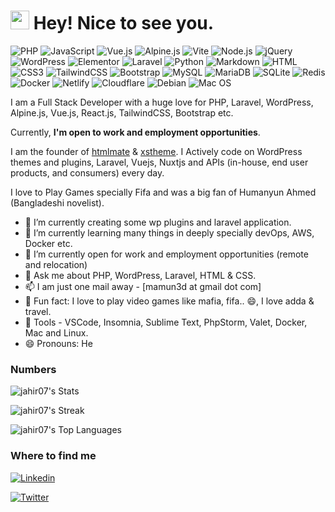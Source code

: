 <h1><img src="https://emojis.slackmojis.com/emojis/images/1531849430/4246/blob-sunglasses.gif?1531849430" width="30"/> Hey! Nice to see you.</h1>

![PHP](https://img.shields.io/badge/PHP-777BB4?style=flat-square&logo=php&logoColor=white)
![JavaScript](https://img.shields.io/badge/JavaScript-F7DF1E?style=flat-square&logo=javascript&logoColor=black)
![Vue.js](https://img.shields.io/badge/Vue.js-35495E?style=flat-square&logo=vue.js&logoColor=4FC08D)
![Alpine.js](https://img.shields.io/badge/Alpine.js-663399?style=flat-square&logo=alpine.js&logoColor=white)
![Vite](https://img.shields.io/badge/Vite-593D88?style=flat-square&logo=vite&logoColor=white)
![Node.js](https://img.shields.io/badge/Node.js-43853D?style=flat-square&logo=node.js&logoColor=white)
![jQuery](https://img.shields.io/badge/jQuery-0769AD?style=flat-square&logo=jquery&logoColor=white)
![WordPress](https://img.shields.io/badge/Wordpress-21759B?style=flat-square&logo=wordpress&logoColor=white)
![Elementor](https://img.shields.io/badge/Elementor-9146FF?style=flat-square&logo=elementor&logoColor=white)
![Laravel](https://img.shields.io/badge/Laravel-FF2D20?style=flat-square&logo=laravel&logoColor=white)
![Python](https://img.shields.io/badge/Python-3776AB?style=flat-square&logo=python&logoColor=white)
![Markdown](https://img.shields.io/badge/Markdown-000000?style=flat-square&logo=markdown&logoColor=white)
![HTML](https://img.shields.io/badge/HTML5-E34F26?style=flat-square&logo=html5&logoColor=white)
![CSS3](https://img.shields.io/badge/CSS3-1572B6?style=flat-square&logo=css3&logoColor=white)
![TailwindCSS](https://img.shields.io/badge/Tailwind_CSS-38B2AC?style=flat-square&logo=tailwind-css&logoColor=white)
![Bootstrap](https://img.shields.io/badge/Bootstrap-563D7C?style=flat-square&logo=bootstrap&logoColor=white)
![MySQL](https://img.shields.io/badge/MySQL-005C84?style=flat-square&logo=mysql&logoColor=white)
![MariaDB](https://img.shields.io/badge/MariaDB-003545?style=flat-square&logo=mariadb&logoColor=white)
![SQLite](https://img.shields.io/badge/SQLite-07405E?style=flat-square&logo=sqlite&logoColor=white)
![Redis](https://img.shields.io/badge/redis-%23DD0031.svg?&style=flat-square&logo=redis&logoColor=white)
![Docker](https://img.shields.io/badge/Docker-0CC1F3?style=flat-square&logo=docker&logoColor=white)
![Netlify](https://img.shields.io/badge/Netlify-00C7B7?style=flat-square&logo=netlify&logoColor=white)
![Cloudflare](https://img.shields.io/badge/Cloudflare-F38020?style=flat-square&logo=Cloudflare&logoColor=white)
![Debian](https://img.shields.io/badge/Debian-A81D33?style=flat-square&logo=debian&logoColor=white)
![Mac OS](https://img.shields.io/badge/macOS-000000?style=flat-square&logo=apple&logoColor=white)

I am a Full Stack Developer with a huge love for PHP, Laravel, WordPress, Alpine.js, Vue.js, React.js, TailwindCSS, Bootstrap etc.

Currently, **I'm open to work and employment opportunities**.

I am the founder of [htmlmate](https://htmlmate.com) & [xstheme](https://xstheme.com). I Actively code on WordPress themes and plugins, Laravel, Vuejs, Nuxtjs and APIs (in-house, end user products, and consumers) every day.

I love to Play Games specially Fifa and was a big fan of Humanyun Ahmed (Bangladeshi novelist).

- 🔭 I’m currently creating some wp plugins and laravel application.
- 🌱 I’m currently learning many things in deeply specially devOps, AWS, Docker etc.
- 👯 I’m currently open for work and employment opportunities (remote and relocation)
- 💬 Ask me about PHP, WordPress, Laravel, HTML & CSS.
- 📫 I am just one mail away - [mamun3d at gmail dot com]
- :partying_face: Fun fact: I love to play video games like mafia, fifa.. 😄, I love adda & travel.
- :wrench: Tools - VSCode, Insomnia, Sublime Text, PhpStorm, Valet, Docker, Mac and Linux.
- 😄 Pronouns: He


### Numbers
![jahir07's Stats](https://github-readme-stats.vercel.app/api?username=jahir07&theme=darcula&show_icons=true&hide_border=true&count_private=true)

![jahir07's Streak](https://github-readme-streak-stats.herokuapp.com/?user=jahir07&theme=darcula&hide_border=true)

![jahir07's Top Languages](https://github-readme-stats.vercel.app/api/top-langs/?username=jahir07&theme=darcula&show_icons=true&hide_border=true&layout=compact)

### Where to find me

[![Linkedin](https://img.shields.io/badge/LinkedIn-0077B5?style=flat-square&logo=linkedin&logoColor=white)](https://www.linkedin.com/in/jahir07/)

[![Twitter](https://img.shields.io/badge/Twitter-1DA1F2?style=flat-square&logo=twitter&logoColor=white)](https://twitter.com/jahir07)
